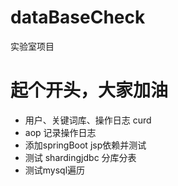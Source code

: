 # dataBaseCheck
实验室项目
# 起个开头，大家加油
 - 用户、关键词库、操作日志 curd
 - aop 记录操作日志
 - 添加springBoot jsp依赖并测试
 - 测试 shardingjdbc 分库分表
 - 测试mysql遍历